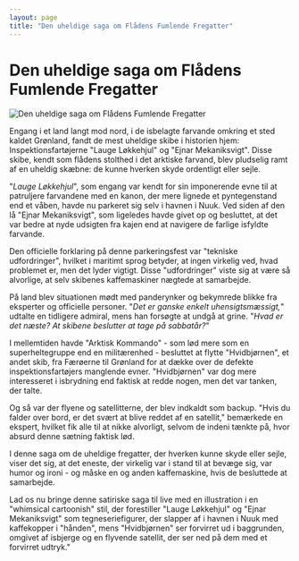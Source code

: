 ```yaml
---
layout: page
title: "Den uheldige saga om Flådens Fumlende Fregatter"
---
```


# Den uheldige saga om Flådens Fumlende Fregatter

![Den uheldige saga om Flådens Fumlende Fregatter](<images/Den uheldige saga om Flådens Fumlende Fregatter.webp>)

Engang i et land langt mod nord, i de isbelagte farvande omkring et sted kaldet Grønland, fandt de mest uheldige skibe i historien hjem: Inspektionsfartøjerne "Lauge Løkkehjul" og "Ejnar Mekaniksvigt". Disse skibe, kendt som flådens stolthed i det arktiske farvand, blev pludselig ramt af en uheldig skæbne: de kunne hverken skyde ordentligt eller sejle.

"_Lauge Løkkehjul_", som engang var kendt for sin imponerende evne til at patruljere farvandene med en kanon, der mere lignede et pyntegenstand end et våben, havde nu parkeret sig selv i havnen i Nuuk. Ved siden af den lå "Ejnar Mekaniksvigt", som ligeledes havde givet op og besluttet, at det var bedre at nyde udsigten fra kajen end at navigere de farlige isfyldte farvande.

Den officielle forklaring på denne parkeringsfest var "tekniske udfordringer", hvilket i maritimt sprog betyder, at ingen virkelig ved, hvad problemet er, men det lyder vigtigt. Disse "udfordringer" viste sig at være så alvorlige, at selv skibenes kaffemaskiner nægtede at samarbejde.

På land blev situationen mødt med panderynker og bekymrede blikke fra eksperter og officielle personer. "_Det er ganske enkelt uhensigtsmæssigt,_" udtalte en tidligere admiral, mens han forsøgte at undgå at grine. "_Hvad er det næste? At skibene beslutter at tage på sabbatår?_"

I mellemtiden havde "Arktisk Kommando" - som lød mere som en superheltegruppe end en militærenhed - besluttet at flytte "Hvidbjørnen", et andet skib, fra Færøerne til Grønland for at dække over de defekte inspektionsfartøjers manglende evner. "Hvidbjørnen" var dog mere interesseret i isbrydning end faktisk at redde nogen, men det var tanken, der talte.

Og så var der flyene og satellitterne, der blev indkaldt som backup. "Hvis du falder over bord, er det svært at blive reddet af en satellit," bemærkede en ekspert, hvilket fik alle til at nikke alvorligt, selvom de indeni tænkte på, hvor absurd denne sætning faktisk lød.

I denne saga om de uheldige fregatter, der hverken kunne skyde eller sejle, viser det sig, at det eneste, der virkelig var i stand til at bevæge sig, var humor og ironi - og måske en og anden kaffemaskine, hvis de besluttede at samarbejde.

Lad os nu bringe denne satiriske saga til live med en illustration i en "whimsical cartoonish" stil, der forestiller "Lauge Løkkehjul" og "Ejnar Mekaniksvigt" som tegneseriefigurer, der slapper af i havnen i Nuuk med kaffekopper i "hånden", mens "Hvidbjørnen" ser forvirret ud i baggrunden, omgivet af isbjerge og en flyvende satellit, der ser ned på dem med et forvirret udtryk."

